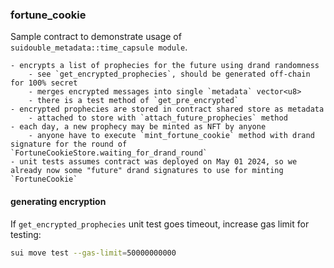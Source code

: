 ### fortune_cookie

Sample contract to demonstrate usage of `suidouble_metadata::time_capsule module`.

    - encrypts a list of prophecies for the future using drand randomness
        - see `get_encrypted_prophecies`, should be generated off-chain for 100% secret
        - merges encrypted messages into single `metadata` vector<u8>
        - there is a test method of `get_pre_encrypted`
    - encrypted prophecies are stored in contract shared store as metadata
        - attached to store with `attach_future_prophecies` method
    - each day, a new prophecy may be minted as NFT by anyone
        - anyone have to execute `mint_fortune_cookie` method with drand signature for the round of `FortuneCookieStore.waiting_for_drand_round`
    - unit tests assumes contract was deployed on May 01 2024, so we already now some "future" drand signatures to use for minting `FortuneCookie`

#### generating encryption

If `get_encrypted_prophecies` unit test goes timeout, increase gas limit for testing:

```bash
sui move test --gas-limit=50000000000
```